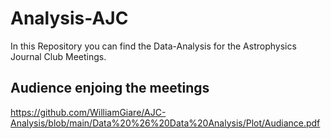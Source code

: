 # Analysis-AJC
In this Repository you can find the Data-Analysis for the Astrophysics Journal Club Meetings.

## Audience enjoing the meetings
https://github.com/WilliamGiare/AJC-Analysis/blob/main/Data%20%26%20Data%20Analysis/Plot/Audiance.pdf
